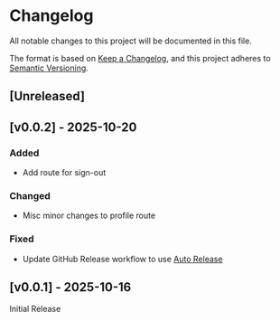 <!-- markdownlint-disable -->
# Changelog
All notable changes to this project will be documented in this file.

The format is based on [Keep a Changelog](https://keepachangelog.com/en/1.0.0/),
and this project adheres to [Semantic Versioning](https://semver.org/spec/v2.0.0.html).

## [Unreleased]

## [v0.0.2] - 2025-10-20

### Added
- Add route for sign-out

### Changed
- Misc minor changes to profile route


### Fixed
- Update GitHub Release workflow to use [Auto Release](https://github.com/marketplace/actions/auto-release)

## [v0.0.1] - 2025-10-16

Initial Release
